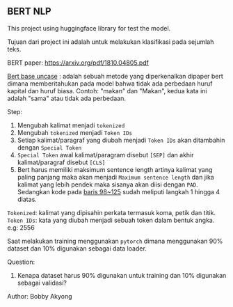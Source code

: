 ## BERT NLP

This project using huggingface library for test the model.

Tujuan dari project ini adalah untuk melakukan klasifikasi pada sejumlah teks.


BERT paper: https://arxiv.org/pdf/1810.04805.pdf

[Bert base uncase](https://huggingface.co/bert-base-uncased#:~:text=BERT%20base%20model%20(uncased),difference%20between%20english%20and%20English.) : adalah sebuah metode yang diperkenalkan dipaper bert dimana memberitahukan pada model bahwa tidak ada perbedaan huruf kapital dan huruf biasa.
Contoh: "makan" dan "Makan", kedua kata ini adalah "sama" atau tidak ada perbedaan.

Step:
1. Mengubah kalimat menjadi `tokenized`
2. Mengubah `tokenized` menjadi `Token IDs`
3. Setiap kalimat/paragraf yang diubah menjadi `Token IDs` akan ditambahin dengan `Special Token`
4. `Special Token` awal kalimat/paragram disebut `[SEP]` dan akhir kalimat/paragraf disebut `[CLS]`
5. Bert harus memiliki maksimum sentence length artinya kalimat yang paling panjang maka akan menjadi `Maximum sentence length` dan jika kalimat yang lebih pendek maka sisanya akan diisi dengan `PAD`. Sedangkan kode pada [baris 98~125](https://github.com/akyong/BERT-NLP-TEST/blob/master/BERT.py#L98-L125) sudah meliputi langkah 1 hingga 4 diatas.

`Tokenized`: kalimat yang dipisahin perkata termasuk koma, petik dan titik.
`Token IDs`: kata yang diubah menjadi sebuah token dalam bentuk angka. e.g: 2556

Saat melakukan training menggunakan `pytorch` dimana menggunakan 90% dataset dan 10% digunakan sebagai data loader.


Question: 
1. Kenapa dataset harus 90% digunakan untuk training dan 10% digunakan sebagai validasi?

Author: Bobby Akyong
